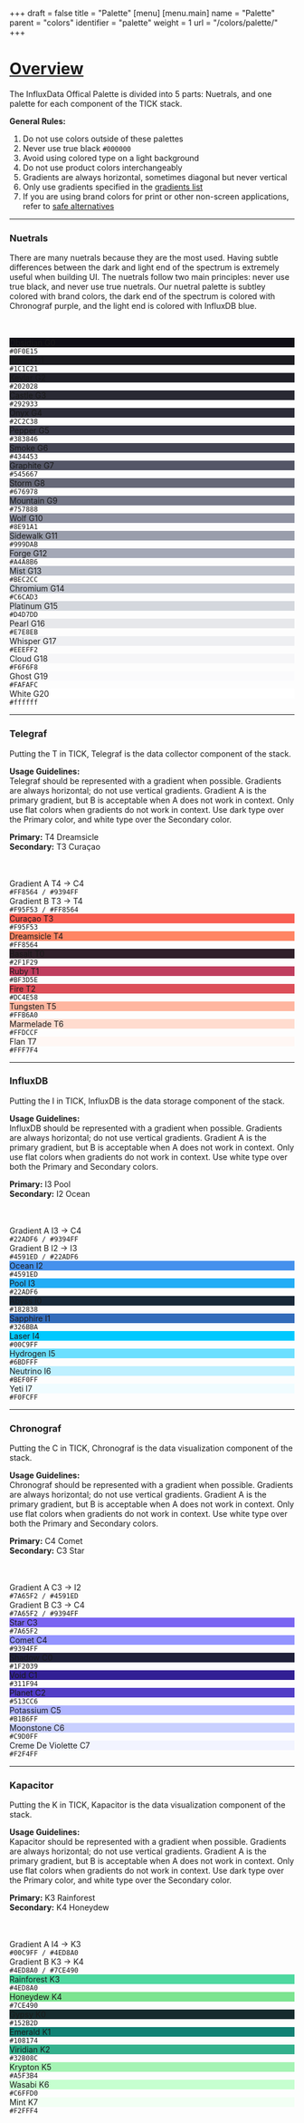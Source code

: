 +++
draft = false
title = "Palette"
[menu]
  [menu.main]
    name = "Palette"
    parent = "colors"
    identifier = "palette"
    weight = 1
    url = "/colors/palette/"
+++

<div class="row text-left">
  <div class="col-xs-12">
    <div class="page-header">
      <a class="page-header--anchor" id="overview"></a>
      <a href="#overview">
        <h1>Overview</h1>
      </a>
    </div>
  </div>
  <div class="col-xs-12">
    <p>The InfluxData Offical Palette is divided into 5 parts: Nuetrals, and one palette for each component of the TICK stack.</p>
    <p><strong>General Rules:</strong></p>
    <ol>
      <li>Do not use colors outside of these palettes</li>
      <li>Never use true black <code>#000000</code></li>
      <li>Avoid using colored type on a light background</li>
      <li>Do not use product colors interchangeably</li>
      <li>Gradients are always horizontal, sometimes diagonal but never vertical</li>
      <li>Only use gradients specified in the <a href="#">gradients list</a></li>
      <li>If you are using brand colors for print or other non-screen applications, refer to <a href="#">safe alternatives</a></li>
    </ol>
    <hr class="dark" />
  </div>
</div>
<div class="row">
  <div class="col-md-3">
    <h3>Nuetrals</h3>
    <p>There are many nuetrals because they are the most used. Having subtle differences between the dark and light end of the spectrum is extremely useful when building UI. The nuetrals follow two main principles: never use true black, and never use true nuetrals. Our nuetral palette is subtley colored with brand colors, the dark end of the spectrum is colored with Chronograf purple, and the light end is colored with InfluxDB blue.</p><br/><br/>
  </div>
  <div class="col-md-9">
    <div class="row">
      <div class="col-xs-4 col-sm-2">
        <div class="color-swatch dark" style="background-color: #0F0E15;">
          <label>Obsidian</label>
          <label>G0</label>
        </div>
        <code class="color-hex">#0F0E15</code>
      </div>
      <div class="col-xs-4 col-sm-2">
        <div class="color-swatch dark" style="background-color: #1C1C21;">
          <label>Raven</label>
          <label>G1</label>
        </div>
        <code class="color-hex">#1C1C21</code>
      </div>
      <div class="col-xs-4 col-sm-2">
        <div class="color-swatch dark" style="background-color: #202028;">
          <label>Kevlar</label>
          <label>G2</label>
        </div>
        <code class="color-hex">#202028</code>
      </div>
      <div class="col-xs-4 col-sm-2">
        <div class="color-swatch dark" style="background-color: #292933;">
          <label>Castle</label>
          <label>G3</label>
        </div>
        <code class="color-hex">#292933</code>
      </div>
      <div class="col-xs-4 col-sm-2">
        <div class="color-swatch dark" style="background-color: #2C2C38;">
        <label>Onyx</label>
          <label>G4</label>
        </div>
        <code class="color-hex">#2C2C38</code>
      </div>
      <div class="col-xs-4 col-sm-2">
        <div class="color-swatch dark" style="background-color: #383846;">
        <label>Pepper</label>
          <label>G5</label>
        </div>
        <code class="color-hex">#383846</code>
      </div>
      <div class="col-xs-4 col-sm-2">
        <div class="color-swatch dark" style="background-color: #434453;">
          <label>Smoke</label>
          <label>G6</label>
        </div>
        <code class="color-hex">#434453</code>
      </div>
      <div class="col-xs-4 col-sm-2">
        <div class="color-swatch dark" style="background-color: #545667;">
          <label>Graphite</label>
          <label>G7</label>
        </div>
        <code class="color-hex">#545667</code>
      </div>
      <div class="col-xs-4 col-sm-2">
        <div class="color-swatch dark" style="background-color: #676978;">
          <label>Storm</label>
          <label>G8</label>
        </div>
        <code class="color-hex">#676978</code>
      </div>
      <div class="col-xs-4 col-sm-2">
        <div class="color-swatch dark" style="background-color: #757888;">
          <label>Mountain</label>
          <label>G9</label>
        </div>
        <code class="color-hex">#757888</code>
      </div>
      <div class="col-xs-4 col-sm-2">
        <div class="color-swatch dark" style="background-color: #8E91A1;">
          <label>Wolf</label>
          <label>G10</label>
        </div>
        <code class="color-hex">#8E91A1</code>
      </div>
      <div class="col-xs-4 col-sm-2">
        <div class="color-swatch dark" style="background-color: #999DAB;">
          <label>Sidewalk</label>
          <label>G11</label>
        </div>
        <code class="color-hex">#999DAB</code>
      </div>
      <div class="col-xs-4 col-sm-2">
        <div class="color-swatch dark" style="background-color: #A4A8B6;">
          <label>Forge</label>
          <label>G12</label>
        </div>
        <code class="color-hex">#A4A8B6</code>
      </div>
      <div class="col-xs-4 col-sm-2">
        <div class="color-swatch" style="background-color: #BEC2CC;">
          <label>Mist</label>
          <label>G13</label>
        </div>
        <code class="color-hex">#BEC2CC</code>
      </div>
      <div class="col-xs-4 col-sm-2">
        <div class="color-swatch" style="background-color: #C6CAD3;">
          <label>Chromium</label>
          <label>G14</label>
        </div>
        <code class="color-hex">#C6CAD3</code>
      </div>
      <div class="col-xs-4 col-sm-2">
        <div class="color-swatch" style="background-color: #D4D7DD;">
          <label>Platinum</label>
          <label>G15</label>
        </div>
        <code class="color-hex">#D4D7DD</code>
      </div>
      <div class="col-xs-4 col-sm-2">
        <div class="color-swatch" style="background-color: #E7E8EB;">
          <label>Pearl</label>
          <label>G16</label>
        </div>
        <code class="color-hex">#E7E8EB</code>
      </div>
      <div class="col-xs-4 col-sm-2">
        <div class="color-swatch" style="background-color: #EEEFF2;">
          <label>Whisper</label>
          <label>G17</label>
        </div>
        <code class="color-hex">#EEEFF2</code>
      </div>
      <div class="col-xs-4 col-sm-2">
        <div class="color-swatch" style="background-color: #F6F6F8;">
          <label>Cloud</label>
          <label>G18</label>
        </div>
        <code class="color-hex">#F6F6F8</code>
      </div>
      <div class="col-xs-4 col-sm-2">
        <div class="color-swatch" style="background-color: #FAFAFC;">
          <label>Ghost</label>
          <label>G19</label>
        </div>
        <code class="color-hex">#FAFAFC</code>
      </div>
      <div class="col-xs-4 col-sm-2">
        <div class="color-swatch" style="background-color: #ffffff;">
          <label>White</label>
          <label>G20</label>
        </div>
        <code class="color-hex">#ffffff</code>
      </div>
    </div>
  </div>
</div>

<div class="row">
  <div class="col-xs-12">
    <hr class="dark" />
  </div>
</div>

<div class="row">
  <div class="col-md-3">
    <h3>Telegraf</h3>
    <p>Putting the T in TICK, Telegraf is the data collector component of the stack.</p>
    <p><strong>Usage Guidelines:</strong><br/>Telegraf should be represented with a gradient when possible. Gradients are always horizontal; do not use vertical gradients. Gradient A is the primary gradient, but B is acceptable when A does not work in context. Only use flat colors when gradients do not work in context. Use dark type over the Primary color, and white type over the Secondary color.</p>
    <p><strong>Primary:</strong> T4 Dreamsicle<br/><strong>Secondary:</strong> T3 Curaçao</p>
    <br/><br/>
  </div>
  <div class="col-md-9">
    <div class="row">
      <div class="col-sm-6">
        <div class="color-swatch swatch-grad-telegraf-a">
          <label>Gradient A</label>
          <label>T4 &rarr; C4</label>
        </div>
        <code class="color-hex">#FF8564 / #9394FF</code>
      </div>
      <div class="col-sm-6">
        <div class="color-swatch swatch-grad-telegraf-b">
          <label>Gradient B</label>
          <label>T3 &rarr; T4</label>
        </div>
        <code class="color-hex">#F95F53 / #FF8564</code>
      </div>
      <div class="col-xs-6">
        <div class="color-swatch dark" style="background-color: #F95F53;">
          <label>Curaçao</label>
          <label>T3</label>
        </div>
        <code class="color-hex">#F95F53</code>
      </div>
      <div class="col-xs-6">
        <div class="color-swatch" style="background-color: #FF8564;">
          <label>Dreamsicle</label>
          <label>T4</label>
        </div>
        <code class="color-hex">#FF8564</code>
      </div>
      <div class="col-xs-4 col-sm-2">
        <div class="color-swatch dark" style="background-color: #2F1F29;">
          <label>Basalt</label>
          <label>T0</label>
        </div>
        <code class="color-hex">#2F1F29</code>
      </div>
      <div class="col-xs-4 col-sm-2">
        <div class="color-swatch dark" style="background-color: #BF3D5E;">
          <label>Ruby</label>
          <label>T1</label>
        </div>
        <code class="color-hex">#BF3D5E</code>
      </div>
      <div class="col-xs-4 col-sm-2">
        <div class="color-swatch dark" style="background-color: #DC4E58;">
          <label>Fire</label>
          <label>T2</label>
        </div>
        <code class="color-hex">#DC4E58</code>
      </div>
      <div class="col-xs-4 col-sm-2">
        <div class="color-swatch" style="background-color: #FFB6A0;">
          <label>Tungsten</label>
          <label>T5</label>
        </div>
        <code class="color-hex">#FFB6A0</code>
      </div>
      <div class="col-xs-4 col-sm-2">
        <div class="color-swatch" style="background-color: #FFDCCF;">
          <label>Marmelade</label>
          <label>T6</label>
        </div>
        <code class="color-hex">#FFDCCF</code>
      </div>
      <div class="col-xs-4 col-sm-2">
        <div class="color-swatch" style="background-color: #FFF7F4;">
          <label>Flan</label>
          <label>T7</label>
        </div>
        <code class="color-hex">#FFF7F4</code>
      </div>
    </div>
  </div>
</div>

<div class="row">
  <div class="col-xs-12">
    <hr class="dark" />
  </div>
</div>

<div class="row">
  <div class="col-md-3">
    <h3>InfluxDB</h3>
    <p>Putting the I in TICK, InfluxDB is the data storage component of the stack.</p>
    <p><strong>Usage Guidelines:</strong><br/>InfluxDB should be represented with a gradient when possible. Gradients are always horizontal; do not use vertical gradients. Gradient A is the primary gradient, but B is acceptable when A does not work in context. Only use flat colors when gradients do not work in context. Use white type over both the Primary and Secondary colors.</p>
    <p><strong>Primary:</strong> I3 Pool<br/><strong>Secondary:</strong> I2 Ocean</p>
    <br/><br/>
  </div>
  <div class="col-md-9">
    <div class="row">
      <div class="col-sm-6">
        <div class="color-swatch dark swatch-grad-influxdb-a">
          <label>Gradient A</label>
          <label>I3 &rarr; C4</label>
        </div>
        <code class="color-hex">#22ADF6 / #9394FF</code>
      </div>
      <div class="col-sm-6">
        <div class="color-swatch dark swatch-grad-influxdb-b">
          <label>Gradient B</label>
          <label>I2 &rarr; I3</label>
        </div>
        <code class="color-hex">#4591ED / #22ADF6</code>
      </div>
      <div class="col-sm-6">
        <div class="color-swatch dark" style="background-color: #4591ED;">
          <label>Ocean</label>
          <label>I2</label>
        </div>
        <code class="color-hex">#4591ED</code>
      </div>
      <div class="col-sm-6">
        <div class="color-swatch dark" style="background-color: #22ADF6;">
          <label>Pool</label>
          <label>I3</label>
        </div>
        <code class="color-hex">#22ADF6</code>
      </div>
      <div class="col-xs-4 col-sm-2">
        <div class="color-swatch dark" style="background-color: #182838;">
          <label>Abyss</label>
          <label>I0</label>
        </div>
        <code class="color-hex">#182838</code>
      </div>
      <div class="col-xs-4 col-sm-2">
        <div class="color-swatch dark" style="background-color: #326BBA;">
          <label>Sapphire</label>
          <label>I1</label>
        </div>
        <code class="color-hex">#326BBA</code>
      </div>
      <div class="col-xs-4 col-sm-2">
        <div class="color-swatch" style="background-color: #00C9FF;">
          <label>Laser</label>
          <label>I4</label>
        </div>
        <code class="color-hex">#00C9FF</code>
      </div>
      <div class="col-xs-4 col-sm-2">
        <div class="color-swatch" style="background-color: #6BDFFF;">
          <label>Hydrogen</label>
          <label>I5</label>
        </div>
        <code class="color-hex">#6BDFFF</code>
      </div>
      <div class="col-xs-4 col-sm-2">
        <div class="color-swatch" style="background-color: #BEF0FF;">
          <label>Neutrino</label>
          <label>I6</label>
        </div>
        <code class="color-hex">#BEF0FF</code>
      </div>
      <div class="col-xs-4 col-sm-2">
        <div class="color-swatch" style="background-color: #F0FCFF;">
          <label>Yeti</label>
          <label>I7</label>
        </div>
        <code class="color-hex">#F0FCFF</code>
      </div>
    </div>
  </div>
</div>

<div class="row">
  <div class="col-xs-12">
    <hr class="dark" />
  </div>
</div>

<div class="row">
  <div class="col-md-3">
    <h3>Chronograf</h3>
    <p>Putting the C in TICK, Chronograf is the data visualization component of the stack.</p>
    <p><strong>Usage Guidelines:</strong><br/>Chronograf should be represented with a gradient when possible. Gradients are always horizontal; do not use vertical gradients. Gradient A is the primary gradient, but B is acceptable when A does not work in context. Only use flat colors when gradients do not work in context. Use white type over both the Primary and Secondary colors.</p>
    <p><strong>Primary:</strong> C4 Comet<br/><strong>Secondary:</strong> C3 Star</p>
    <br/><br/>
  </div>
  <div class="col-md-9">
    <div class="row">
      <div class="col-sm-6">
        <div class="color-swatch dark swatch-grad-chronograf-a">
          <label>Gradient A</label>
          <label>C3 &rarr; I2</label>
        </div>
        <code class="color-hex">#7A65F2 / #4591ED</code>
      </div>
      <div class="col-sm-6">
        <div class="color-swatch dark swatch-grad-chronograf-b">
          <label>Gradient B</label>
          <label>C3 &rarr; C4</label>
        </div>
        <code class="color-hex">#7A65F2 / #9394FF</code>
      </div>
      <div class="col-sm-6">
        <div class="color-swatch dark" style="background-color: #7A65F2;">
          <label>Star</label>
          <label>C3</label>
        </div>
        <code class="color-hex">#7A65F2</code>
      </div>
      <div class="col-sm-6">
        <div class="color-swatch" style="background-color: #9394FF;">
          <label>Comet</label>
          <label>C4</label>
        </div>
        <code class="color-hex">#9394FF</code>
      </div>
      <div class="col-xs-4 col-sm-2">
        <div class="color-swatch dark" style="background-color: #1F2039;">
          <label>Shadow</label>
          <label>C0</label>
        </div>
        <code class="color-hex">#1F2039</code>
      </div>
      <div class="col-xs-4 col-sm-2">
        <div class="color-swatch dark" style="background-color: #311F94;">
          <label>Void</label>
          <label>C1</label>
        </div>
        <code class="color-hex">#311F94</code>
      </div>
      <div class="col-xs-4 col-sm-2">
        <div class="color-swatch dark" style="background-color: #513CC6;">
          <label>Planet</label>
          <label>C2</label>
        </div>
        <code class="color-hex">#513CC6</code>
      </div>
      <div class="col-xs-4 col-sm-2">
        <div class="color-swatch" style="background-color: #B1B6FF;">
          <label>Potassium</label>
          <label>C5</label>
        </div>
        <code class="color-hex">#B1B6FF</code>
      </div>
      <div class="col-xs-4 col-sm-2">
        <div class="color-swatch" style="background-color: #C9D0FF;">
          <label>Moonstone</label>
          <label>C6</label>
        </div>
        <code class="color-hex">#C9D0FF</code>
      </div>
      <div class="col-xs-4 col-sm-2">
        <div class="color-swatch" style="background-color: #F2F4FF;">
          <label>Creme De Violette</label>
          <label>C7</label>
        </div>
        <code class="color-hex">#F2F4FF</code>
      </div>
    </div>
  </div>
</div>

<div class="row">
  <div class="col-xs-12">
    <hr class="dark" />
  </div>
</div>

<div class="row">
  <div class="col-md-3">
    <h3>Kapacitor</h3>
    <p>Putting the K in TICK, Kapacitor is the data visualization component of the stack.</p>
    <p><strong>Usage Guidelines:</strong><br/>Kapacitor should be represented with a gradient when possible. Gradients are always horizontal; do not use vertical gradients. Gradient A is the primary gradient, but B is acceptable when A does not work in context. Only use flat colors when gradients do not work in context. Use dark type over the Primary color, and white type over the Secondary color.</p>
    <p><strong>Primary:</strong> K3 Rainforest<br/><strong>Secondary:</strong> K4 Honeydew</p>
    <br/><br/>
  </div>
  <div class="col-md-9">
    <div class="row">
      <div class="col-sm-6">
        <div class="color-swatch swatch-grad-kapacitor-a">
          <label>Gradient A</label>
          <label>I4 &rarr; K3</label>
        </div>
        <code class="color-hex">#00C9FF / #4ED8A0</code>
      </div>
      <div class="col-sm-6">
        <div class="color-swatch swatch-grad-kapacitor-b">
          <label>Gradient B</label>
          <label>K3 &rarr; K4</label>
        </div>
        <code class="color-hex">#4ED8A0 / #7CE490</code>
      </div>
      <div class="col-sm-6">
        <div class="color-swatch" style="background-color: #4ED8A0;">
          <label>Rainforest</label>
          <label>K3</label>
        </div>
        <code class="color-hex">#4ED8A0</code>
      </div>
      <div class="col-sm-6">
        <div class="color-swatch" style="background-color: #7CE490;">
          <label>Honeydew</label>
          <label>K4</label>
        </div>
        <code class="color-hex">#7CE490</code>
      </div>
      <div class="col-xs-4 col-sm-2">
        <div class="color-swatch dark" style="background-color: #152B2D;">
          <label>Gypsy</label>
          <label>K0</label>
        </div>
        <code class="color-hex">#152B2D</code>
      </div>
      <div class="col-xs-4 col-sm-2">
        <div class="color-swatch dark" style="background-color: #108174;">
          <label>Emerald</label>
          <label>K1</label>
        </div>
        <code class="color-hex">#108174</code>
      </div>
      <div class="col-xs-4 col-sm-2">
        <div class="color-swatch dark" style="background-color: #32B08C;">
          <label>Viridian</label>
          <label>K2</label>
        </div>
        <code class="color-hex">#32B08C</code>
      </div>
      <div class="col-xs-4 col-sm-2">
        <div class="color-swatch" style="background-color: #A5F3B4;">
          <label>Krypton</label>
          <label>K5</label>
        </div>
        <code class="color-hex">#A5F3B4</code>
      </div>
      <div class="col-xs-4 col-sm-2">
        <div class="color-swatch" style="background-color: #C6FFD0;">
          <label>Wasabi</label>
          <label>K6</label>
        </div>
        <code class="color-hex">#C6FFD0</code>
      </div>
      <div class="col-xs-4 col-sm-2">
        <div class="color-swatch" style="background-color: #F2FFF4;">
          <label>Mint</label>
          <label>K7</label>
        </div>
        <code class="color-hex">#F2FFF4</code>
      </div>
    </div>
  </div>
</div>